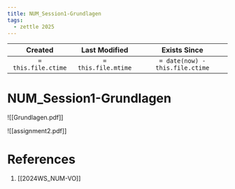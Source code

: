 ```yaml
---
title: NUM_Session1-Grundlagen
tags:
  - zettle 2025
---
```


|       Created       |    Last Modified    |          Exists Since           |
| :-----------------: | :-----------------: | :-----------------------------: |
| `= this.file.ctime` | `= this.file.mtime` | `= date(now) - this.file.ctime` |

# NUM_Session1-Grundlagen 

![[Grundlagen.pdf]]

![[assignment2.pdf]]
# References
1. [[2024WS_NUM-VO]]

